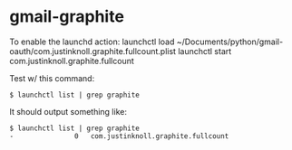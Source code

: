 gmail-graphite
===========
To enable the launchd action:
launchctl load ~/Documents/python/gmail-oauth/com.justinknoll.graphite.fullcount.plist
launchctl start com.justinknoll.graphite.fullcount

Test w/ this command:

    $ launchctl list | grep graphite

It should output something like:

    $ launchctl list | grep graphite
    -				0	com.justinknoll.graphite.fullcount